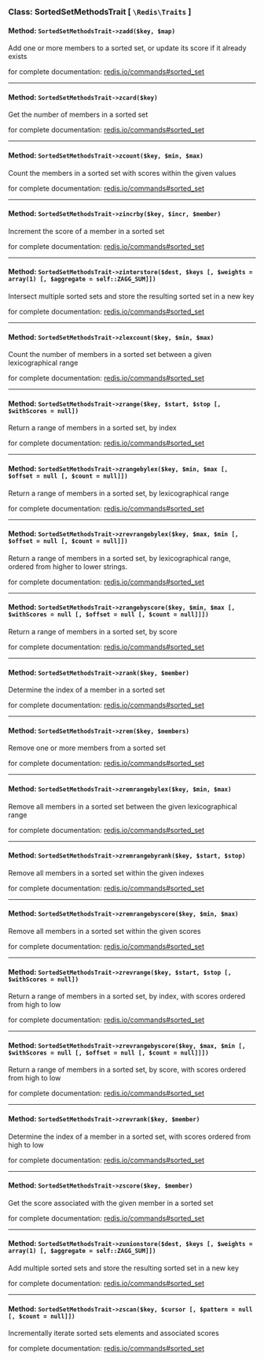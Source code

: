 ### Class: SortedSetMethodsTrait \[ `\Redis\Traits` \]

#### Method: `SortedSetMethodsTrait->zadd($key, $map)`

Add one or more members to a sorted set, or update its score if it already exists

for complete documentation: [redis.io/commands#sorted_set](http://redis.io/commands#sorted_set)

---

#### Method: `SortedSetMethodsTrait->zcard($key)`

Get the number of members in a sorted set

for complete documentation: [redis.io/commands#sorted_set](http://redis.io/commands#sorted_set)

---

#### Method: `SortedSetMethodsTrait->zcount($key, $min, $max)`

Count the members in a sorted set with scores within the given values

for complete documentation: [redis.io/commands#sorted_set](http://redis.io/commands#sorted_set)

---

#### Method: `SortedSetMethodsTrait->zincrby($key, $incr, $member)`

Increment the score of a member in a sorted set

for complete documentation: [redis.io/commands#sorted_set](http://redis.io/commands#sorted_set)

---

#### Method: `SortedSetMethodsTrait->zinterstore($dest, $keys [, $weights = array(1) [, $aggregate = self::ZAGG_SUM]])`

Intersect multiple sorted sets and store the resulting sorted set in a new key

for complete documentation: [redis.io/commands#sorted_set](http://redis.io/commands#sorted_set)

---

#### Method: `SortedSetMethodsTrait->zlexcount($key, $min, $max)`

Count the number of members in a sorted set between a given lexicographical range

for complete documentation: [redis.io/commands#sorted_set](http://redis.io/commands#sorted_set)

---

#### Method: `SortedSetMethodsTrait->zrange($key, $start, $stop [, $withScores = null])`

Return a range of members in a sorted set, by index

for complete documentation: [redis.io/commands#sorted_set](http://redis.io/commands#sorted_set)

---

#### Method: `SortedSetMethodsTrait->zrangebylex($key, $min, $max [, $offset = null [, $count = null]])`

Return a range of members in a sorted set, by lexicographical range

for complete documentation: [redis.io/commands#sorted_set](http://redis.io/commands#sorted_set)

---

#### Method: `SortedSetMethodsTrait->zrevrangebylex($key, $max, $min [, $offset = null [, $count = null]])`

Return a range of members in a sorted set, by lexicographical range, ordered from higher to lower strings.

for complete documentation: [redis.io/commands#sorted_set](http://redis.io/commands#sorted_set)

---

#### Method: `SortedSetMethodsTrait->zrangebyscore($key, $min, $max [, $withScores = null [, $offset = null [, $count = null]]])`

Return a range of members in a sorted set, by score

for complete documentation: [redis.io/commands#sorted_set](http://redis.io/commands#sorted_set)

---

#### Method: `SortedSetMethodsTrait->zrank($key, $member)`

Determine the index of a member in a sorted set

for complete documentation: [redis.io/commands#sorted_set](http://redis.io/commands#sorted_set)

---

#### Method: `SortedSetMethodsTrait->zrem($key, $members)`

Remove one or more members from a sorted set

for complete documentation: [redis.io/commands#sorted_set](http://redis.io/commands#sorted_set)

---

#### Method: `SortedSetMethodsTrait->zremrangebylex($key, $min, $max)`

Remove all members in a sorted set between the given lexicographical range

for complete documentation: [redis.io/commands#sorted_set](http://redis.io/commands#sorted_set)

---

#### Method: `SortedSetMethodsTrait->zremrangebyrank($key, $start, $stop)`

Remove all members in a sorted set within the given indexes

for complete documentation: [redis.io/commands#sorted_set](http://redis.io/commands#sorted_set)

---

#### Method: `SortedSetMethodsTrait->zremrangebyscore($key, $min, $max)`

Remove all members in a sorted set within the given scores

for complete documentation: [redis.io/commands#sorted_set](http://redis.io/commands#sorted_set)

---

#### Method: `SortedSetMethodsTrait->zrevrange($key, $start, $stop [, $withScores = null])`

Return a range of members in a sorted set, by index, with scores ordered from high to low

for complete documentation: [redis.io/commands#sorted_set](http://redis.io/commands#sorted_set)

---

#### Method: `SortedSetMethodsTrait->zrevrangebyscore($key, $max, $min [, $withScores = null [, $offset = null [, $count = null]]])`

Return a range of members in a sorted set, by score, with scores ordered from high to low

for complete documentation: [redis.io/commands#sorted_set](http://redis.io/commands#sorted_set)

---

#### Method: `SortedSetMethodsTrait->zrevrank($key, $member)`

Determine the index of a member in a sorted set, with scores ordered from high to low

for complete documentation: [redis.io/commands#sorted_set](http://redis.io/commands#sorted_set)

---

#### Method: `SortedSetMethodsTrait->zscore($key, $member)`

Get the score associated with the given member in a sorted set

for complete documentation: [redis.io/commands#sorted_set](http://redis.io/commands#sorted_set)

---

#### Method: `SortedSetMethodsTrait->zunionstore($dest, $keys [, $weights = array(1) [, $aggregate = self::ZAGG_SUM]])`

Add multiple sorted sets and store the resulting sorted set in a new key

for complete documentation: [redis.io/commands#sorted_set](http://redis.io/commands#sorted_set)

---

#### Method: `SortedSetMethodsTrait->zscan($key, $cursor [, $pattern = null [, $count = null]])`

Incrementally iterate sorted sets elements and associated scores

for complete documentation: [redis.io/commands#sorted_set](http://redis.io/commands#sorted_set)

